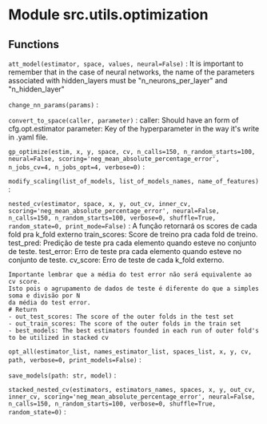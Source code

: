 Module src.utils.optimization
=============================

Functions
---------

    
`att_model(estimator, space, values, neural=False)`
:   It is important to remember that in the case of neural networks,
    the name of the
    parameters associated with hidden_layers must be
    "n_neurons_per_layer"
    and "n_hidden_layer"

    
`change_nn_params(params)`
:   

    
`convert_to_space(caller, parameter)`
:   caller: Should have an form of cfg.opt.estimator
    parameter: Key of the hyperparameter in the way it's write
    in .yaml file.

    
`gp_optimize(estim, x, y, space, cv, n_calls=150, n_random_starts=100, neural=False, scoring='neg_mean_absolute_percentage_error', n_jobs_cv=4, n_jobs_opt=4, verbose=0)`
:   

    
`modify_scaling(list_of_models, list_of_models_names, name_of_features)`
:   

    
`nested_cv(estimator, space, x, y, out_cv, inner_cv, scoring='neg_mean_absolute_percentage_error', neural=False, n_calls=150, n_random_starts=100, verbose=0, shuffle=True, random_state=0, print_mode=False)`
:   A função retornará os scores de cada fold pra k_fold externo
    train_scores: Score de treino pra cada fold de treino.
    test_pred: Predição de teste pra cada elemento quando esteve no conjunto de teste.
    test_error: Erro de teste pra cada elemento quando esteve no conjunto de teste.
    cv_score: Erro de teste de cada k_fold externo.
    
    Importante lembrar que a média do test error não será equivalente ao cv score.
    Isto pois o agrupamento de dados de teste é diferente do que a simples soma e divisão por N
    da média do test error.
    # Return
    - out_test_scores: The score of the outer folds in the test set
    - out_train_scores: The score of the outer folds in the train set
    - best_models: The best estimators founded in each run of outer fold's to be utilized in stacked cv

    
`opt_all(estimator_list, names_estimator_list, spaces_list, x, y, cv, path, verbose=0, print_models=False)`
:   

    
`save_models(path: str, model)`
:   

    
`stacked_nested_cv(estimators, estimators_names, spaces, x, y, out_cv, inner_cv, scoring='neg_mean_absolute_percentage_error', neural=False, n_calls=150, n_random_starts=100, verbose=0, shuffle=True, random_state=0)`
: